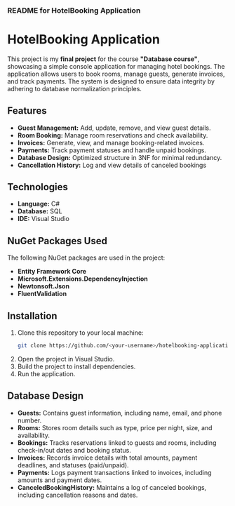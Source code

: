 ### README for HotelBooking Application

# HotelBooking Application

This project is my **final project** for the course **"Database course"**, showcasing a simple console application for managing hotel bookings. The application allows users to book rooms, manage guests, generate invoices, and track payments. The system is designed to ensure data integrity by adhering to database normalization principles.

## Features

- **Guest Management:** Add, update, remove, and view guest details.
- **Room Booking:** Manage room reservations and check availability.
- **Invoices:** Generate, view, and manage booking-related invoices.
- **Payments:** Track payment statuses and handle unpaid bookings.
- **Database Design:** Optimized structure in 3NF for minimal redundancy.
- **Cancellation History:** Log and view details of canceled bookings

## Technologies

- **Language:** C#
- **Database:** SQL 
- **IDE:** Visual Studio

## NuGet Packages Used

The following NuGet packages are used in the project:
- **Entity Framework Core**
- **Microsoft.Extensions.DependencyInjection** 
- **Newtonsoft.Json** 
- **FluentValidation** 

## Installation

1. Clone this repository to your local machine:
   ```bash
   git clone https://github.com/<your-username>/hotelbooking-application.git
   ```
2. Open the project in Visual Studio.
3. Build the project to install dependencies.
4. Run the application.

## Database Design

- **Guests:** Contains guest information, including name, email, and phone number.
- **Rooms:** Stores room details such as type, price per night, size, and availability.
- **Bookings:** Tracks reservations linked to guests and rooms, including check-in/out dates and booking status.
- **Invoices:** Records invoice details with total amounts, payment deadlines, and statuses (paid/unpaid).
- **Payments:** Logs payment transactions linked to invoices, including amounts and payment dates.
- **CanceledBookingHistory:** Maintains a log of canceled bookings, including cancellation reasons and dates.
